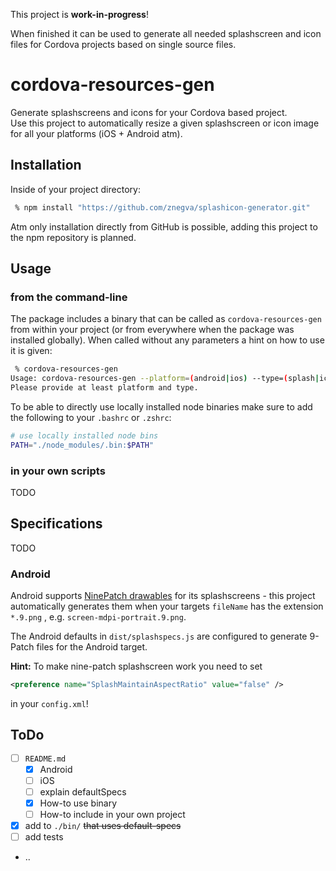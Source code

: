 This project is **work-in-progress**!

When finished it can be used to generate all needed splashscreen and icon files for Cordova projects based on single source files.

# cordova-resources-gen

Generate splashscreens and icons for your Cordova based project.  
Use this project to automatically resize a given splashscreen or icon image for all your platforms (iOS + Android atm).

## Installation

Inside of your project directory:

```bash
 % npm install "https://github.com/znegva/splashicon-generator.git"
```

Atm only installation directly from GitHub is possible, adding this project to the npm repository is planned.

## Usage

### from the command-line

The package includes a binary that can be called as `cordova-resources-gen` from within your project (or from everywhere when the package was installed globally).
When called without any parameters a hint on how to use it is given:

```bash
 % cordova-resources-gen
Usage: cordova-resources-gen --platform=(android|ios) --type=(splash|icon) [--source="./image.png"] [--targetDir="./put/it/here/"]
Please provide at least platform and type.
```

To be able to directly use locally installed node binaries make sure to add the following to your `.bashrc` or `.zshrc`:

```bash
# use locally installed node bins
PATH="./node_modules/.bin:$PATH"
```

### in your own scripts

TODO

## Specifications

TODO

### Android

Android supports [NinePatch drawables](https://developer.android.com/guide/topics/graphics/drawables#nine-patch) for its splashscreens - this project automatically generates them when your targets `fileName` has the extension `*.9.png` , e.g. `screen-mdpi-portrait.9.png`.

The Android defaults in `dist/splashspecs.js` are configured to generate 9-Patch files for the Android target.

**Hint:** To make nine-patch splashscreen work you need to set

```xml
<preference name="SplashMaintainAspectRatio" value="false" />
```

in your `config.xml`!

## ToDo

- [ ] `README.md`
  - [x] Android
  - [ ] iOS
  - [ ] explain defaultSpecs
  - [x] How-to use binary
  - [ ] How-to include in your own project
- [x] add to `./bin/` <s>that uses default-specs</s>
- [ ] add tests
- ..
